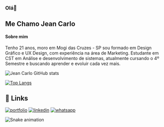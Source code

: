 ### Olá👋
## Me Chamo Jean Carlo
#### Sobre mim

Tenho 21 anos, moro em Mogi das Cruzes - SP  sou formado em Design Gráfico e UX Design, com experiência  na área de Marketing. Estudante em CST em Análise e desenvolvimento de sistemas, atualmente cursando o 4º Semestre e buscando aprender e evoluir cada vez mais.

![Jean Carlo GitHub stats](https://github-readme-stats.vercel.app/api?username=Jean-Carlo-Torres&show_icons=true&theme=radical)

[![Top Langs](https://github-readme-stats.vercel.app/api/top-langs/?username=Jean-Carlo-Torres&layout=pie&theme=radical)](https://github.com/Jean-Carlo-Torres/github-readme-stats)


## 🔗 Links
[![portfolio](https://img.shields.io/badge/portfolio-000?style=for-the-badge&logo=ko-fi&logoColor=white)](https://jean-carlo-torres.github.io/portfolio/)
[![linkedin](https://img.shields.io/badge/linkedin-0A66C2?style=for-the-badge&logo=linkedin&logoColor=white)](https://www.linkedin.com/in/jeancarlotorre619b21b4/)
[![whatsapp](https://img.shields.io/badge/whatsapp-25D366?style=for-the-badge&logo=whatsapp&logoColor=white)](https://api.whatsapp.com/send?phone=11910794617)

![Snake animation](https://github.com/Jean-Carlo-Torres/Jean-Carlo-Torres/blog/output/github-contribution-grid-snake.svg)


